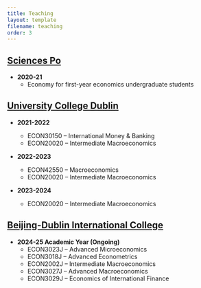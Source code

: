 ```yaml
---
title: Teaching
layout: template
filename: teaching
order: 3
--- 
```


## [Sciences Po](#)

- **2020-21**  
  - Economy for first-year economics undergraduate students  

## [University College Dublin](#)

- **2021-2022**  
  - ECON30150 – International Money & Banking  
  - ECON20020 – Intermediate Macroeconomics  

- **2022-2023**  
  - ECON42550 – Macroeconomics  
  - ECON20020 – Intermediate Macroeconomics  

- **2023-2024**  
  - ECON20020 – Intermediate Macroeconomics  

## [Beijing-Dublin International College](#)

- **2024-25 Academic Year (Ongoing)**  
  - ECON3023J – Advanced Microeconomics  
  - ECON3018J – Advanced Econometrics  
  - ECON2002J – Intermediate Macroeconomics  
  - ECON3027J – Advanced Macroeconomics  
  - ECON3029J – Economics of International Finance  



